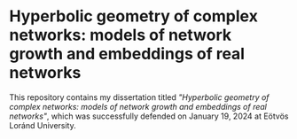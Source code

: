 # Hyperbolic geometry of complex networks: models of network growth and embeddings of real networks
This repository contains my dissertation titled *"Hyperbolic geometry of complex networks: models of network growth and embeddings of real networks"*, which was successfully defended on January 19, 2024 at Eötvös Loránd University.
